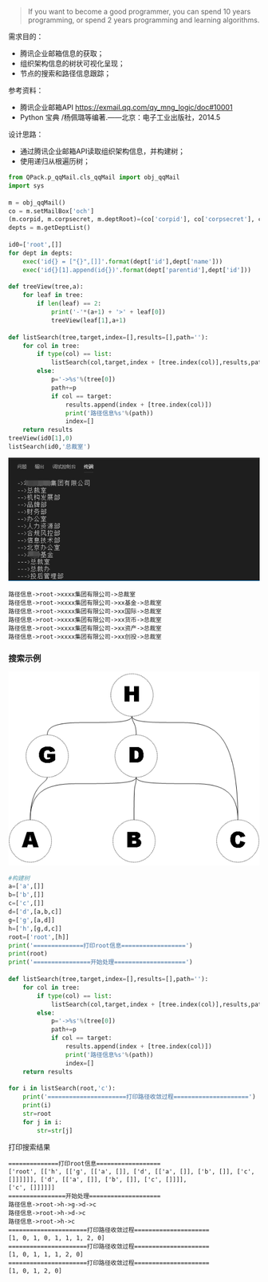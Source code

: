 >If you want to become a good programmer, you can spend 10 years programming, or spend 2 years programming and learning algorithms.

需求目的：
- 腾讯企业邮箱信息的获取；
- 组织架构信息的树状可视化呈现；
- 节点的搜索和路径信息跟踪；

参考资料：
- 腾讯企业邮箱API https://exmail.qq.com/qy_mng_logic/doc#10001
- Python 宝典 /杨佩璐等编著.——北京：电子工业出版社，2014.5

设计思路：
- 通过腾讯企业邮箱API读取组织架构信息，并构建树；
- 使用递归从根遍历树；

```python
from QPack.p_qqMail.cls_qqMail import obj_qqMail
import sys

m = obj_qqMail()
co = m.setMailBox['och']
(m.corpid, m.corpsecret, m.deptRoot)=(co['corpid'], co['corpsecret'], co['deptRoot'])
depts = m.getDeptList()

id0=['root',[]]
for dept in depts:
    exec('id{} = ["{}",[]]'.format(dept['id'],dept['name']))
    exec('id{}[1].append(id{})'.format(dept['parentid'],dept['id']))

def treeView(tree,a):
    for leaf in tree:
        if len(leaf) == 2:
            print('-'*(a+1) + '>' + leaf[0])
            treeView(leaf[1],a+1)

def listSearch(tree,target,index=[],results=[],path=''):
    for col in tree:
        if type(col) == list:
            listSearch(col,target,index + [tree.index(col)],results,path)
        else:
            p='->%s'%(tree[0])
            path+=p
            if col == target:
                results.append(index + [tree.index(col)])
                print('路径信息%s'%(path))
                index=[]
    return results
treeView(id0[1],0)
listSearch(id0,'总裁室')
```
![示例](https://github.com/QingYu2017/pic/blob/master/13.png)
```
路径信息->root->xxxx集团有限公司->总裁室
路径信息->root->xxxx集团有限公司->xx基金->总裁室
路径信息->root->xxxx集团有限公司->xx国际->总裁室
路径信息->root->xxxx集团有限公司->xx货币->总裁室
路径信息->root->xxxx集团有限公司->xx资产->总裁室
路径信息->root->xxxx集团有限公司->xx创投->总裁室
```

### 搜索示例
![示例](https://github.com/QingYu2017/pic/blob/master/14.png)
```python
#构建树
a=['a',[]]
b=['b',[]]
c=['c',[]]
d=['d',[a,b,c]]
g=['g',[a,d]]
h=['h',[g,d,c]]
root=['root',[h]]
print('==============打印root信息==================')
print(root)
print('================开始处理====================')

def listSearch(tree,target,index=[],results=[],path=''):
    for col in tree:
        if type(col) == list:
            listSearch(col,target,index + [tree.index(col)],results,path)
        else:
            p='->%s'%(tree[0])
            path+=p
            if col == target:
                results.append(index + [tree.index(col)])
                print('路径信息%s'%(path))
                index=[]
    return results

for i in listSearch(root,'c'):
    print('======================打印路径收敛过程=====================')
    print(i)
    str=root
    for j in i:
        str=str[j]
```        
打印搜索结果
```
==============打印root信息==================
['root', [['h', [['g', [['a', []], ['d', [['a', []], ['b', []], ['c', []]]]]], ['d', [['a', []], ['b', []], ['c', []]]],
['c', []]]]]]
================开始处理====================
路径信息->root->h->g->d->c
路径信息->root->h->d->c
路径信息->root->h->c
======================打印路径收敛过程=====================
[1, 0, 1, 0, 1, 1, 1, 2, 0]
======================打印路径收敛过程=====================
[1, 0, 1, 1, 1, 2, 0]
======================打印路径收敛过程=====================
[1, 0, 1, 2, 0]
```
